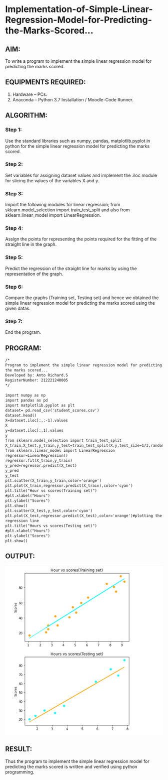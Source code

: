 # Implementation-of-Simple-Linear-Regression-Model-for-Predicting-the-Marks-Scored...

## AIM:
To write a program to implement the simple linear regression model for predicting the marks scored.

## EQUIPMENTS REQUIRED:
1. Hardware – PCs.
2. Anaconda – Python 3.7 Installation / Moodle-Code Runner.

## ALGORITHM:
### Step 1:
Use the standard libraries such as numpy, pandas, matplotlib.pyplot in python for the simple linear regression model for predicting the marks scored.

### Step 2:
Set variables for assigning dataset values and implement the .iloc module for slicing the values of the variables X and y. 

### Step 3:
Import the following modules for linear regression; from sklearn.model_selection import train_test_split and also from sklearn.linear_model import LinearRegression.

### Step 4:
Assign the points for representing the points required for the fitting of the straight line in the graph.

### Step 5:
Predict the regression of the straight line for marks by using the representation of the graph.

### Step 6:
Compare the graphs (Training set, Testing set) and hence we obtained the simple linear regression model for predicting the marks scored using the given datas.

### Step 7:
End the program.

## PROGRAM:
```
/*
Program to implement the simple linear regression model for predicting the marks scored...
Developed by: Anto Richard.S
RegisterNumber: 212221240005
*/

import numpy as np
import pandas as pd
import matplotlib.pyplot as plt
dataset= pd.read_csv('student_scores.csv')
dataset.head()
X=dataset.iloc[:,:-1].values
X
y=dataset.iloc[:,1].values
y
from sklearn.model_selection import train_test_split
X_train,X_test,y_train,y_test=train_test_split(X,y,test_size=1/3,random_state=0)
from sklearn.linear_model import LinearRegression
regressor=LinearRegression()
regressor.fit(X_train,y_train)
y_pred=regressor.predict(X_test)
y_pred
y_test 
plt.scatter(X_train,y_train,color='orange')
plt.plot(X_train,regressor.predict(X_train),color='cyan')
plt.title("Hour vs scores(Training set)")
#plt.xlabel("Hours")
plt.ylabel("Scores")
plt.show()
plt.scatter(X_test,y_test,color='cyan')
plt.plot(X_test,regressor.predict(X_test),color='orange')#plotting the regression line
plt.title("Hours vs scores(Testing set)")
#plt.xlabel("Hours")
plt.ylabel("Scores")
plt.show()

```

## OUTPUT:
![simple linear regression model for predicting the marks scored](out.png)


## RESULT:
Thus the program to implement the simple linear regression model for predicting the marks scored is written and verified using python programming.
